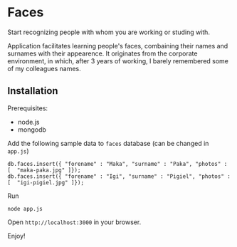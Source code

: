 # Faces

Start recognizing people with whom you are working or studing with.

Application facilitates learning people's faces, combaining their names and surnames with their appearence.
It originates from the corporate environment, in which, after 3 years of working, 
I barely remembered some of my colleagues names.


## Installation

Prerequisites:
* node.js
* mongodb

Add the following sample data to `faces` database (can be changed in `app.js`)

```
db.faces.insert({ "forename" : "Maka", "surname" : "Paka", "photos" : [  "maka-paka.jpg" ]});
db.faces.insert({ "forename" : "Igi", "surname" : "Pigiel", "photos" : [  "igi-pigiel.jpg" ]});
```

Run

```
node app.js
```

Open `http://localhost:3000` in your browser.

Enjoy!
